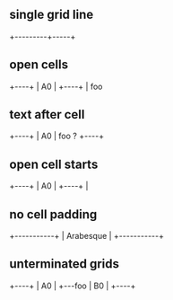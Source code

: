 ## single grid line

\+---------+-----+

## open cells

\+----+ | A0 | +----+ | foo

## text after cell

\+----+ | A0 |   foo ? +----+

## open cell starts

\+----+ | A0 | +----+ |

## no cell padding

+-----------+
| Arabesque |
+-----------+

## unterminated grids

\+----+ | A0 | +---foo | B0 | +----+
